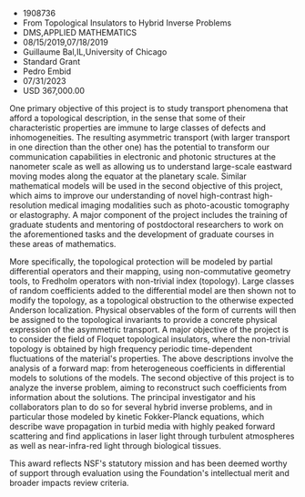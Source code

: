 
* 1908736
* From Topological Insulators to Hybrid Inverse Problems
* DMS,APPLIED MATHEMATICS
* 08/15/2019,07/18/2019
* Guillaume Bal,IL,University of Chicago
* Standard Grant
* Pedro Embid
* 07/31/2023
* USD 367,000.00

One primary objective of this project is to study transport phenomena that
afford a topological description, in the sense that some of their characteristic
properties are immune to large classes of defects and inhomogeneities. The
resulting asymmetric transport (with larger transport in one direction than the
other one) has the potential to transform our communication capabilities in
electronic and photonic structures at the nanometer scale as well as allowing us
to understand large-scale eastward moving modes along the equator at the
planetary scale. Similar mathematical models will be used in the second
objective of this project, which aims to improve our understanding of novel
high-contrast high-resolution medical imaging modalities such as photo-acoustic
tomography or elastography. A major component of the project includes the
training of graduate students and mentoring of postdoctoral researchers to work
on the aforementioned tasks and the development of graduate courses in these
areas of mathematics.

More specifically, the topological protection will be modeled by partial
differential operators and their mapping, using non-commutative geometry tools,
to Fredholm operators with non-trivial index (topology). Large classes of random
coefficients added to the differential model are then shown not to modify the
topology, as a topological obstruction to the otherwise expected Anderson
localization. Physical observables of the form of currents will then be assigned
to the topological invariants to provide a concrete physical expression of the
asymmetric transport. A major objective of the project is to consider the field
of Floquet topological insulators, where the non-trivial topology is obtained by
high frequency periodic time-dependent fluctuations of the material's
properties. The above descriptions involve the analysis of a forward map: from
heterogeneous coefficients in differential models to solutions of the models.
The second objective of this project is to analyze the inverse problem, aiming
to reconstruct such coefficients from information about the solutions. The
principal investigator and his collaborators plan to do so for several hybrid
inverse problems, and in particular those modeled by kinetic Fokker-Planck
equations, which describe wave propagation in turbid media with highly peaked
forward scattering and find applications in laser light through turbulent
atmospheres as well as near-infra-red light through biological tissues.

This award reflects NSF's statutory mission and has been deemed worthy of
support through evaluation using the Foundation's intellectual merit and broader
impacts review criteria.
